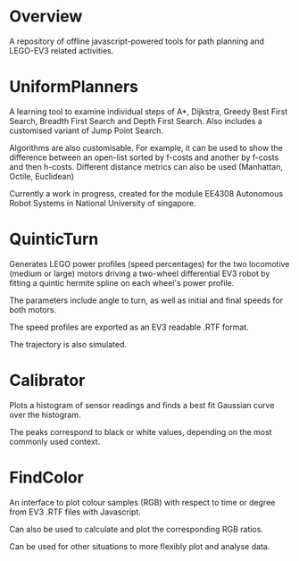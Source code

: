# Overview

A repository of offline javascript-powered tools for path planning and LEGO-EV3 related activities.

# UniformPlanners

A learning tool to examine individual steps of A*, Dijkstra, Greedy Best First Search, Breadth First Search and Depth First Search. Also includes a customised variant of Jump Point Search. 

Algorithms are also customisable. For example, it can be used to show the difference between an open-list sorted by f-costs and another by f-costs and then h-costs. Different distance metrics can also be used (Manhattan, Octile, Euclidean)

Currently a work in progress, created for the module EE4308 Autonomous Robot Systems in National University of singapore.

# QuinticTurn

Generates LEGO power profiles (speed percentages) for the two locomotive (medium or large) motors driving a two-wheel differential EV3 robot by fitting a quintic hermite spline on each wheel's power profile.

The parameters include angle to turn, as well as initial and final speeds for both motors.

The speed profiles are exported as an EV3 readable .RTF format.

The trajectory is also simulated.

# Calibrator

Plots a histogram of sensor readings and finds a best fit Gaussian curve over the histogram. 

The peaks correspond to black or white values, depending on the most commonly used context.

# FindColor

An interface to plot colour samples (RGB) with respect to time or degree from EV3 .RTF files with Javascript.

Can also be used to calculate and plot the corresponding RGB ratios.

Can be used for other situations to more flexibly plot and analyse data.
